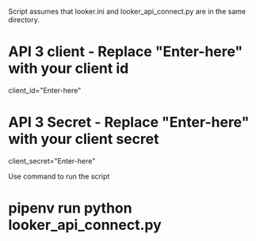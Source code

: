 Script assumes that looker.ini and looker_api_connect.py are in the same directory.

# API 3 client - Replace "Enter-here" with your client id 
client_id="Enter-here"
# API 3 Secret - Replace "Enter-here" with your client secret
client_secret="Enter-here"

Use command to run the script
# pipenv run python looker_api_connect.py